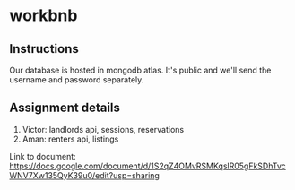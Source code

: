 # workbnb

## Instructions
Our database is hosted in mongodb atlas. It's public and we'll send the username and password separately.
## Assignment details

1. Victor: landlords api, sessions, reservations
2. Aman: renters api, listings

Link to document:   https://docs.google.com/document/d/1S2qZ4OMvRSMKqslR05gFkSDhTvcWNV7Xw135QyK39u0/edit?usp=sharing
